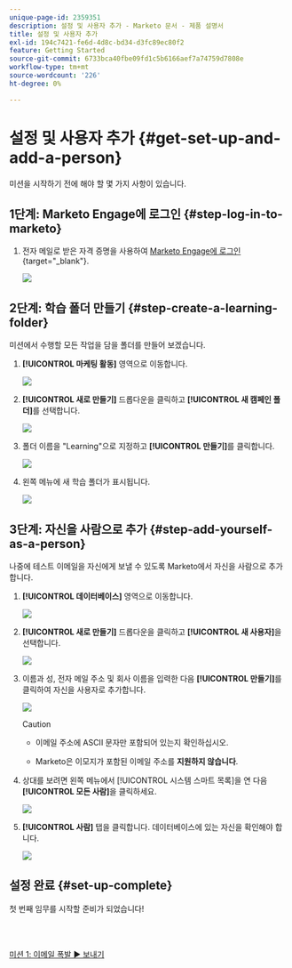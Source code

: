 ```yaml
---
unique-page-id: 2359351
description: 설정 및 사용자 추가 - Marketo 문서 - 제품 설명서
title: 설정 및 사용자 추가
exl-id: 194c7421-fe6d-4d8c-bd34-d3fc89ec80f2
feature: Getting Started
source-git-commit: 6733bca40fbe09fd1c5b6166aef7a74759d7808e
workflow-type: tm+mt
source-wordcount: '226'
ht-degree: 0%

---
```


# 설정 및 사용자 추가 {#get-set-up-and-add-a-person}

미션을 시작하기 전에 해야 할 몇 가지 사항이 있습니다.

## 1단계: Marketo Engage에 로그인 {#step-log-in-to-marketo}

1. 전자 메일로 받은 자격 증명을 사용하여 [Marketo Engage에 로그인](https://app.marketo.com){target="_blank"}.

   ![](assets/get-set-up-and-add-a-person-1.png)

## 2단계: 학습 폴더 만들기 {#step-create-a-learning-folder}

미션에서 수행할 모든 작업을 담을 폴더를 만들어 보겠습니다.

1. **[!UICONTROL 마케팅 활동]** 영역으로 이동합니다.

   ![](assets/get-set-up-and-add-a-person-2.png)

1. **[!UICONTROL 새로 만들기]** 드롭다운을 클릭하고 **[!UICONTROL 새 캠페인 폴더]**&#x200B;를 선택합니다.

   ![](assets/get-set-up-and-add-a-person-3.png)

1. 폴더 이름을 &quot;Learning&quot;으로 지정하고 **[!UICONTROL 만들기]**&#x200B;를 클릭합니다.

   ![](assets/get-set-up-and-add-a-person-4.png)

1. 왼쪽 메뉴에 새 학습 폴더가 표시됩니다.

   ![](assets/get-set-up-and-add-a-person-5.png)

## 3단계: 자신을 사람으로 추가 {#step-add-yourself-as-a-person}

나중에 테스트 이메일을 자신에게 보낼 수 있도록 Marketo에서 자신을 사람으로 추가합니다.

1. **[!UICONTROL 데이터베이스]** 영역으로 이동합니다.

   ![](assets/get-set-up-and-add-a-person-6.png)

1. **[!UICONTROL 새로 만들기]** 드롭다운을 클릭하고 **[!UICONTROL 새 사용자]**&#x200B;을 선택합니다.

   ![](assets/get-set-up-and-add-a-person-7.png)

1. 이름과 성, 전자 메일 주소 및 회사 이름을 입력한 다음 **[!UICONTROL 만들기]**&#x200B;를 클릭하여 자신을 사용자로 추가합니다.

   ![](assets/get-set-up-and-add-a-person-8.png)

   >[!CAUTION]
   >
   >* 이메일 주소에 ASCII 문자만 포함되어 있는지 확인하십시오.
   >
   >* Marketo은 이모지가 포함된 이메일 주소를 **지원하지 않습니다**.

1. 상대를 보려면 왼쪽 메뉴에서 [!UICONTROL 시스템 스마트 목록]을 연 다음 **[!UICONTROL 모든 사람]**&#x200B;을 클릭하세요.

   ![](assets/get-set-up-and-add-a-person-9.png)

1. **[!UICONTROL 사람]** 탭을 클릭합니다. 데이터베이스에 있는 자신을 확인해야 합니다.

   ![](assets/get-set-up-and-add-a-person-10.png)

## 설정 완료 {#set-up-complete}

첫 번째 임무를 시작할 준비가 되었습니다!

<br> 

[미션 1: 이메일 폭발 ► 보내기](/help/marketo/getting-started/quick-wins/send-an-email.md)
